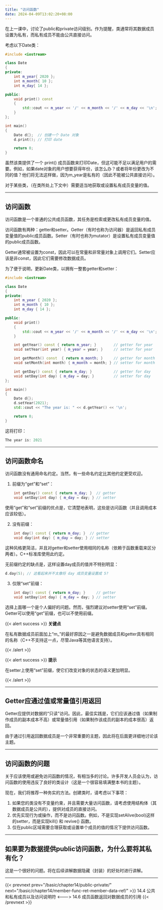 ```yaml
---
title: "访问函数"
date: 2024-04-09T13:02:20+08:00
---
```


在上一课中，讨论了public和private访问级别。作为提醒，类通常将其数据成员设置为私有，而私有成员不能由公共直接访问。

考虑以下Date类：

```C++
#include <iostream>

class Date
{
private:
    int m_year{ 2020 };
    int m_month{ 10 };
    int m_day{ 14 };

public:
    void print() const
    {
        std::cout << m_year << '/' << m_month << '/' << m_day << '\n';
    }
};

int main()
{
    Date d{};  // 创建一个 Date 对象
    d.print(); // 打印 date

    return 0;
}
```

虽然该类提供了一个 print() 成员函数来打印Date，但这可能不足以满足用户的需要。例如，如果date对象的用户想要获得年份，该怎么办？或者将年份更改为不同的值？他们将无法这样做，因为m_year是私有的（因此不能被公共直接访问）。

对于某些类，（在类所处上下文中）需要适当地获取或设置私有成员变量的值。

***
## 访问函数

访问函数是一个普通的公共成员函数，其任务是检索或更改私有成员变量的值。

访问函数有两种：getter和setter。Getter（有时也称为访问器）是返回私有成员变量值的public成员函数。Setter（有时也称为mutator）是设置私有成员变量值的public成员函数。

Getter通常被设置为const，因此可以在常量和非常量对象上调用它们。Setter应该是非const，因此它们需要修改数据成员。

为了便于说明，更新Date类，以拥有一整套getter和setter：

```C++
#include <iostream>

class Date
{
private:
    int m_year { 2020 };
    int m_month { 10 };
    int m_day { 14 };

public:
    void print()
    {
        std::cout << m_year << '/' << m_month << '/' << m_day << '\n';
    }

    int getYear() const { return m_year; }        // getter for year
    void setYear(int year) { m_year = year; }     // setter for year

    int getMonth() const  { return m_month; }     // getter for month
    void setMonth(int month) { m_month = month; } // setter for month

    int getDay() const { return m_day; }          // getter for day
    void setDay(int day) { m_day = day; }         // setter for day
};

int main()
{
    Date d{};
    d.setYear(2021);
    std::cout << "The year is: " << d.getYear() << '\n';

    return 0;
}
```

这将打印：

```C++
The year is: 2021
```

***
## 访问函数命名

访问函数没有通用命名约定。当然，有一些命名约定比其他约定更受欢迎。

1. 前缀为“get”和“set”：


```C++
    int getDay() const { return m_day; }  // getter
    void setDay(int day) { m_day = day; } // setter
```

使用“get”和“set”前缀的优点是，它清楚地表明，这些是访问函数（并且调用成本应该较低）。

2. 没有前缀：


```C++
    int day() const { return m_day; }  // getter
    void day(int day) { m_day = day; } // setter
```

这种风格更简洁，并且对getter和setter使用相同的名称（依赖于函数重载来区分两者）。C++标准库使用此约定。

无前缀约定的缺点是，这样设置day成员的值并不特别明显：

```C++
d.day(5); // 这看起来并不太像将 day 成员变量设置成 5?
```

3. 仅限“set”前缀：


```C++
    int day() const { return m_day; }     // getter
    void setDay(int day) { m_day = day; } // setter
```

选择上面哪一个是个人偏好的问题。然而，强烈建议对setter使用“set”前缀。Getter可以使用“get”前缀，也可以不使用前缀。

{{< alert success >}}
**关键点**

在私有数据成员前面加上“m_”的最好原因之一是避免数据成员和getter具有相同的名称（C++不支持这一点，尽管Java等其他语言支持）。

{{< /alert >}}

{{< alert success >}}
**提示**

在setter上使用“set”前缀，使它们改变对象的状态的语义更加明显。

{{< /alert >}}

***
## Getter应通过值或常量值引用返回

Getter应提供对数据的“只读”访问。因此，最佳实践是，它们应该通过值（如果制作成员的副本成本不高）或常量值引用（如果制作该成员的副本的成本很高）返回。

由于通过引用返回数据成员是一个非常重要的主题，因此将在后面更详细地讨论该主题。

***
## 访问函数的问题

关于应该使用或避免访问函数的情况，有相当多的讨论。许多开发人员会认为，访问函数的使用违反了良好的类设计（这是一个很容易填满整本书的主题）。

现在，我们将推荐一种务实的方法。创建类时，请考虑以下事项：

1. 如果您的类没有不变量约束，并且需要大量访问函数，请考虑使用结构体（其数据成员是公共的），提供对成员的直接访问。
2. 优先实现行为或操作，而不是访问函数。例如，不是实现setAlive(bool)这样的setter，而是实现kill() 和 revive() 函数。
3. 仅在public区域需要合理获取或设置单个成员的值的情况下提供访问函数。

***
## 如果要为数据提供public访问函数，为什么要将其私有化？

这是一个很好的问题。将在后续讲解数据隐藏（封装）的好处时进行讲解。

***

{{< prevnext prev="/basic/chapter14/public-private/" next="/basic/chapter14/member-func-ret-member-data-ref/" >}}
14.4 公共和私有成员以及访问说明符
<--->
14.6 成员函数返回对数据成员的引用
{{< /prevnext >}}
